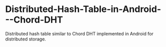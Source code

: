 # Distributed-Hash-Table-in-Android---Chord-DHT
Distributed hash table similar to Chord DHT implemented in Android for distributed storage.
